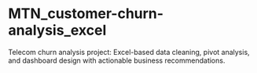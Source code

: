 # MTN_customer-churn-analysis_excel
Telecom churn analysis project: Excel-based data cleaning, pivot analysis, and dashboard design with actionable business recommendations.
